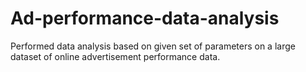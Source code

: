 # Ad-performance-data-analysis
Performed data analysis based on given set of parameters on a large dataset of online advertisement performance data.
